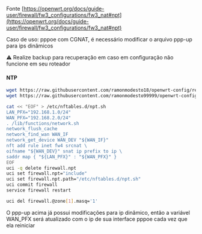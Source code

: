 Fonte [https://openwrt.org/docs/guide-user/firewall/fw3_configurations/fw3_nat#npt](https://openwrt.org/docs/guide-user/firewall/fw3_configurations/fw3_nat#npt)

Caso de uso: pppoe com CGNAT, é necessário modificar o arquivo ppp-up para ips dinâmicos

:warning: Realize backup para recuperação em caso em configuração não funcione em seu roteador

#### NTP
```bash
wget https://raw.githubusercontent.com/ramonmodesto18/openwrt-config/refs/heads/main/ppp/ppp.sh -O /lib/netifd/proto/ppp.sh
wget https://raw.githubusercontent.com/ramonmodesto99999/openwrt-config/refs/heads/main/ppp/ppp-up1 -O /lib/netifd/ppp-up

cat << "EOF" > /etc/nftables.d/npt.sh
LAN_PFX="192.168.1.0/24"
WAN_PFX="192.168.2.0/24"
. /lib/functions/network.sh
network_flush_cache
network_find_wan WAN_IF
network_get_device WAN_DEV "${WAN_IF}"
nft add rule inet fw4 srcnat \
oifname "${WAN_DEV}" snat ip prefix to ip \
saddr map { "${LAN_PFX}" : "${WAN_PFX}" }
EOF
uci -q delete firewall.npt
uci set firewall.npt="include"
uci set firewall.npt.path="/etc/nftables.d/npt.sh"
uci commit firewall
service firewall restart

uci del firewall.@zone[1].masq='1'
```
O ppp-up acima já possui modificações para ip dinâmico, então a variável WAN_PFX será atualizado com o ip de sua interface pppoe cada vez que ela reiniciar
